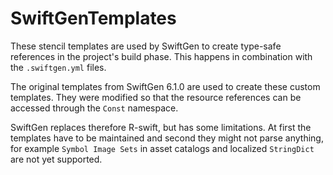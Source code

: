 #  SwiftGenTemplates

These stencil templates are used by SwiftGen to create type-safe references in the project's build phase. This happens in combination with the `.swiftgen.yml` files.

The original templates from SwiftGen 6.1.0 are used to create these custom templates. They were modified so that the resource references can be accessed through the `Const` namespace.

SwiftGen replaces therefore R-swift, but has some limitations. At first the templates have to be maintained and second they might not parse anything, for example `Symbol Image Sets` in asset catalogs and localized `StringDict` are not yet supported.
